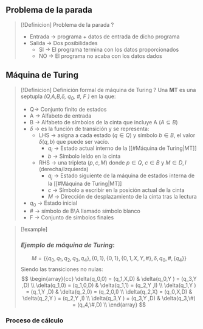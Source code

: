 
## Problema de la parada

>[!Definicion] Problema de la parada
?
>- Entrada -> programa + datos de entrada de dicho programa
>- Salida -> Dos posibilidades
>	- SI -> El programa termina con los datos proporcionados
>	- NO -> El programa no acaba con los datos dados 


## Máquina de Turing

>[!Definicion] Definición formal de máquina de Turing
>?
>Una **MT** es una septupla *(Q,A,B,$\delta$, $q_0$, #, F )* en la que:
>- Q-> Conjunto finito de estados
>- A -> Alfabeto de entrada
>- B -> Alfabeto de símbolos de la cinta que incluye A ($A \subseteq B$)
>- $\delta$ -> es la función de transición y se representa:
>	- LHS -> asigna a cada estado ($q \in Q$) y símbolo $b \in B$, el valor $\delta(q,b)$ que puede ser vacío.
>		- $q_{i}$ -> Estado actual interno de la [[#Máquina de Turing|MT]]
>		- $b$ -> Símbolo leído en la cinta
>	- RHS -> una tripleta ($p,c,M$) donde $p \in Q$, $c \in B$ y $M \in {D,I}$ (derecha/Izquierda)
>		- $q_{j}$ -> Estado siguiente de la máquina de estados interna de la [[#Máquina de Turing|MT]]
>		- $c$ -> Símbolo a escribir en la posición actual de la cinta
>		- $M$ -> Dirección de desplazamiento de la cinta tras la lectura
>- $q_0$ -> Estado inicial
>- \# -> símbolo de B\A llamado símbolo blanco
>- F -> Conjunto de símbolos finales


>[!example] 
>
>### *Ejemplo de máquina de Turing*:
>$$M=\{
>\{q_0,q_1,q_2,q_3,q_4\},\{0,1\},\{0,1\},\{0,1,X,Y,\#\},\delta,q_0,\#,\{q_4\}\}$$
>Siendo las transiciones no nulas:
>$$
>\begin{array}{cc}
>\delta(q_0,0) = (q_1,X,D) & \delta(q_0,Y ) = (q_3,Y ,D) \\
>\delta(q_1,0) = (q_1,0,D) & \delta(q_1,1) = (q_2,Y ,I) \\
>\delta(q_1,Y ) = (q_1,Y ,D) & \delta(q_2,0) = (q_2,0,I) \\
>\delta(q_2,X) = (q_0,X,D) & \delta(q_2,Y ) = (q_2,Y ,I) \\
>\delta(q_3,Y ) = (q_3,Y ,D) & \delta(q_3,\#) = (q_4,\#,D) \\
>\end{array}
>$$


### Proceso de cálculo
